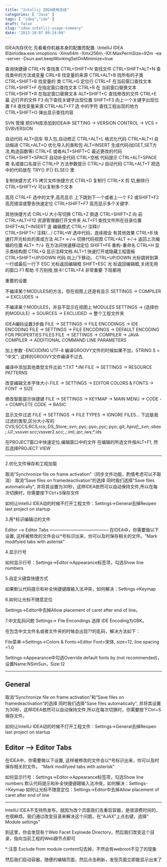 ```yaml
---
title: "Intellij IDEA使用总结"
categories: [ "Java" ]
tags: [ "idea","ide" ]
draft: false
slug: "idea-intellij-usage-summary"
date: "2013-10-07 09:24:00"
---
```


IDEA内存优化 
先看看你机器本身的配置而配置. 
\IntelliJ IDEA 8\bin\idea.exe.vmoptions 
-Xms64m 
-Xmx256m 
-XX:MaxPermSize=92m 
-ea 
-server 
-Dsun.awt.keepWorkingSetOnMinimize=true


<!--more-->


查询快捷键
CTRL+N   查找类
CTRL+SHIFT+N  查找文件
CTRL+SHIFT+ALT+N 查 找类中的方法或变量
CIRL+B   找变量的来源
CTRL+ALT+B  找所有的子类
CTRL+SHIFT+B  找变量的 类
CTRL+G   定位行
CTRL+F   在当前窗口查找文本
CTRL+SHIFT+F  在指定窗口查找文本
CTRL+R   在 当前窗口替换文本
CTRL+SHIFT+R  在指定窗口替换文本
ALT+SHIFT+C  查找修改的文件
CTRL+E   最 近打开的文件
F3   向下查找关键字出现位置
SHIFT+F3  向上一个关键字出现位置
F4   查找变量来源
CTRL+ALT+F7  选 中的字符 查找工程出现的地方
CTRL+SHIFT+O  弹出显示查找内容

SVN 管理
把SVN库添加到IDEA中 SETTING ->  VERSION CONTROL -> VCS = SVBVERSION

自动代码
ALT+回车  导入包,自动修正
CTRL+ALT+L  格式化代码
CTRL+ALT+I  自 动缩进
CTRL+ALT+O  优化导入的类和包
ALT+INSERT  生成代码(如GET,SET方法,构造函数等)
CTRL+E 或者ALT+SHIFT+C 最近更改的代码
CTRL+SHIFT+SPACE 自动补全代码
CTRL+空格  代码提示
CTRL+ALT+SPACE  类 名或接口名提示
CTRL+P   方法参数提示
CTRL+J   自动代码
CTRL+ALT+T  把选中的代码放在 TRY{} IF{} ELSE{} 里

复制快捷方式
F5   拷贝文件快捷方式
CTRL+D   复制行
CTRL+X   剪 切,删除行
CTRL+SHIFT+V  可以复制多个文本

高亮
CTRL+F   选中的文字,高亮显示 上下跳到下一个或者上一个
F2 或SHIFT+F2  高亮错误或警告快速定位
CTRL+SHIFT+F7  高亮显示多个关键字.

其他快捷方式
CIRL+U   大小写切换
CTRL+Z   倒退
CTRL+SHIFT+Z  向 前
CTRL+ALT+F12  资源管理器打开文件夹
ALT+F1   查找文件所在目录位置
SHIFT+ALT+INSERT 竖 编辑模式
CTRL+/   注释//  
CTRL+SHIFT+/  注释/*...*/
CTRL+W   选中代码，连续按会 有其他效果
CTRL+B   快速打开光标处的类或方法
ALT+ ←/→  切换代码视图
CTRL+ALT ←/→  返回上次编辑的位置
ALT+ ↑/↓  在方法间快速移动定位
SHIFT+F6  重构-重命名
CTRL+H   显 示类结构图
CTRL+Q   显示注释文档
ALT+1   快速打开或隐藏工程面板
CTRL+SHIFT+UP/DOWN 代码 向上/下移动。
CTRL+UP/DOWN  光标跳转到第一行或最后一行下
ESC   光标返回编辑框
SHIFT+ESC  光 标返回编辑框,关闭无用的窗口
F1   帮助 千万别按,很卡!
CTRL+F4   非常重要 下班都用

重要的设置

不编译某个MODULES的方法，但在视图上还是有显示
SETTINGS -> COMPILER -> EXCLUDES ->

不编译某个MODULES，并且不显示在视图上
MODULES SETTINGS -> (选择你的MODULE) -> SOURCES -> EXCLUDED -> 整个工程文件夹

IDEA编码设置3步曲
FILE -> SETTINGS -> FILE ENCODINGS -> IDE ENCODING
FILE -> SETTINGS -> FILE ENCODINGS -> DEFAULT ENCODING FOR PROPERTIES FILES
FILE -> SETTINGS -> COMPILER -> JAVA COMPILER -> ADDITIONAL COMMAND LINE PARAMETERS

加上参数 -ENCODING UTF-8 编译GROOVY文件的时候如果不加，STRING S = "中文"; 这样的GROOVY文件编译不过去.


编译中添加其他类型文件比如 *.TXT *.INI
FILE -> SETTINGS -> RESOURCE PATTERNS

改变编辑文本字体大小
FILE -> SETTINGS -> EDITOR COLORS & FONTS -> FONT -> SIZE

修改智能提示快捷键 
FILE -> SETTINGS -> KEYMAP -> MAIN MENU -> CODE -> COMPLETE CODE -> BASIC

显示文件过滤
FILE -> SETTINGS -> FILE TYPES -> IGNORE FILES...
下边是我过滤的类型,区分大小写的
CVS;SCCS;RCS;rcs;.DS_Store;.svn;.pyc;.pyo;*.pyc;*.pyo;.git;*.hprof;_svn;.sbas;.IJI.*;vssver.scc;vssver2.scc;.*;*.iml;*.ipr;*.iws;*.ids

在PROJECT窗口中快速定位,编辑窗口中的文件
在编辑的所选文件按ALT+F1, 然后选择PROJECT VIEW

------------------------------------------------------------------------------------------------------------


2.优化文件保存和工程加载
 
取消“Synchronize file on frame activation”（同步文件功能，酌情考虑可以不取消）
取消“Save files on framedeactivation”的选择
同时我们选择"Save files automatically", 并将其设置为30秒，这样IDEA依然可以自动保持文件,所以在每次切换时，你需要按下Ctrl+S保存文件

如何让IntelliJ IDEA动的时候不打开工程文件：Settings->General去掉Reopen last project on startup
 
3.用*标识编辑过的文件
 
Editor –> Editor Tabs
—————————————–
在IDEA中，你需要做以下设置, 这样被修改的文件会以*号标识出来，你可以及时保存相关的文件。"Mark modifyied tabs with asterisk"


4.显示行号 

如何显示行号：Settings->Editor->Appearance标签项，勾选Show line numbers


5.自定义键盘快捷方式 

如果默认代码提示和补全快捷键跟输入法冲突，如何解决：Settings->Keymap


6.如何让光标不随意定位 

Settings->Editor中去掉Allow placement of caret after end of line。


7.中文乱码问题
Settings-> File Encondings 选择 IDE Encoding为GBK。
 
在包含中文文件名或者文件夹的时候会出现??的乱码，解决方法如下：

File菜单->Settings->Colors & Fonts->Editor Font=宋体, size=12, line spacing =1.0

Settings->Appearance中勾选Override default fonts by (not recommended)，设置Name:NSimSun，Size:12
 
------------------------------------------------------------------------------------------------------------------------------------------------
General 
----------------------------------------- 
取消“Synchronize file on frame activation”和“Save files on framedeactivation”的选择 
同时我们选择"Save files automatically", 并将其设置为30秒，这样IDEA依然可以自动保持文件,所以在每次切换时，你需要按下Ctrl+S保存文件。 

如何让IntelliJ IDEA动的时候不打开工程文件：Settings->General去掉Reopen last project on startup 

Editor --> Editor Tabs 
----------------------------------------- 
在IDEA中，你需要做以下设置, 这样被修改的文件会以*号标识出来，你可以及时保存相关的文件。 
"Mark modifyied tabs with asterisk" 

如何显示行号：Settings->Editor->Appearance标签项，勾选Show line numbers 
默认代码提示和补全快捷键跟输入法冲突，如何解决：Settings->Keymap 
如何让光标不随意定位：Settings->Editor中去掉Allow placement of caret after end of line 

----------------------------------------- 
IntelliJ IDEA不支持热发布，就因为改个页面我们去重启容器，是很浪费时间的，也很麻烦。我们通过改变目录来解决这个问题。在“AJAX”上点右键，选择“ Module settings” 

到这里，你会发现有个Web Facet Exploede Directory，然后我们改变这个目录，指向当前工程的Web跟节点即可 

*:注意 Exclude from module content勾去掉，不然会有webroot不见了的现象 

然后我们启动容器，随便的编辑页面，然后点击刷新，发现页面立即能显示出来了 